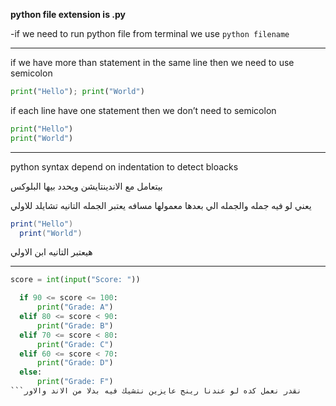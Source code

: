 **python file extension is .py**

-if we need to run python file from terminal we use `python filename`

---

if we have more than statement in the same line then we need to use semicolon

```Python
print("Hello"); print("World")
```

if each line have one statement then we don’t need to semicolon

```Python
print("Hello")
print("World")
```

---

python syntax depend on indentation to detect bloacks

بيتعامل مع الاندينتايشن ويحدد بيها البلوكس

يعني لو فيه جمله والجمله الي بعدها معمولها مسافه يعتبر الجمله التانيه تشايلد للاولي

```C#
print("Hello") 
  print("World")
```

هيعتبر التانيه ابن الاولي

---
```python
score = int(input("Score: "))

  if 90 <= score <= 100:
      print("Grade: A")
  elif 80 <= score < 90:
      print("Grade: B")
  elif 70 <= score < 80:
      print("Grade: C")
  elif 60 <= score < 70:
      print("Grade: D")
  else:
      print("Grade: F")
```نقدر نعمل كده لو عندنا رينج عايزين نتشيك فيه بدلا من الاند والاور